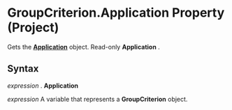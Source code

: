 
# GroupCriterion.Application Property (Project)

Gets the  **[Application](8eb91712-7784-a102-38c0-19bb056c27e9.md)** object. Read-only **Application** .


## Syntax

 _expression_ . **Application**

 _expression_ A variable that represents a **GroupCriterion** object.

